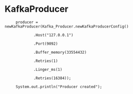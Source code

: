 # KafkaProducer

 
		 producer = newKafkaProducer(Kafka_Producer.newKafkaProducerConfig()
     
				 .Host("127.0.0.1")
         
				 .Port(9092)
         
				 .Buffer_memory(33554432)
         
				 .Retries(1)
         
				 .Linger_ms(1)
         
				 .Retries(16384));
         
		 System.out.println("Producer created");
